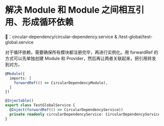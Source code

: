 # 解决 Module 和 Module 之间相互引用、形成循环依赖

🌰：circular-dependency/circular-dependency.service & /test-global/test-global.service

对于循环依赖，需要确保所有模块都注册完毕，再进行实例化。用 forwardRef 的方式可以先单独创建 Module 和 Provider，然后再让两者关联起来，把引用转发到对方。

```ts
@Module({
  imports: [
    forwardRef(() => CircularDependencyModule),
  ]
})

@Injectable()
export class TestGlobalService {
  @Inject(forwardRef(() => CircularDependencyService))
  private readonly circularDependencyService: CircularDependencyService;
}
```

